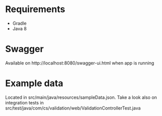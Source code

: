 # Requirements
- Gradle
- Java 8
# Swagger
Available on http://localhost:8080/swagger-ui.html when app is running
# Example data
Located in src/main/java/resources/sampleData.json. Take a look also on integration tests in src/test/java/com/cs/validation/web/ValidationControllerTest.java